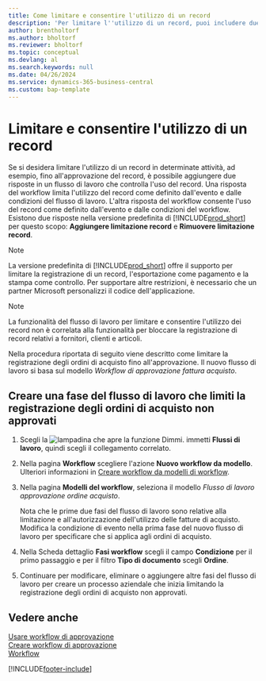 ```yaml
---
title: Come limitare e consentire l'utilizzo di un record
description: 'Per limitare l''utilizzo di un record, puoi includere due risposte in un flusso di lavoro che controlla l''utilizzo del record.'
author: brentholtorf
ms.author: bholtorf
ms.reviewer: bholtorf
ms.topic: conceptual
ms.devlang: al
ms.search.keywords: null
ms.date: 04/26/2024
ms.service: dynamics-365-business-central
ms.custom: bap-template
---
```

# <a name="restrict-and-allow-usage-of-a-record"></a>Limitare e consentire l'utilizzo di un record

Se si desidera limitare l'utilizzo di un record in determinate attività, ad esempio, fino all'approvazione del record, è possibile aggiungere due risposte in un flusso di lavoro che controlla l'uso del record. Una risposta del workflow limita l'utilizzo del record come definito dall'evento e dalle condizioni del flusso di lavoro. L'altra risposta del workflow consente l'uso del record come definito dall'evento e dalle condizioni del workflow. Esistono due risposte nella versione predefinita di [!INCLUDE[prod_short](includes/prod_short.md)] per questo scopo: **Aggiungere limitazione record** e **Rimuovere limitazione record**.

> [!NOTE]  
> La versione predefinita di [!INCLUDE[prod_short](includes/prod_short.md)] offre il supporto per limitare la registrazione di un record, l'esportazione come pagamento e la stampa come controllo. Per supportare altre restrizioni, è necessario che un partner Microsoft personalizzi il codice dell'applicazione.  

> [!NOTE]  
> La funzionalità del flusso di lavoro per limitare e consentire l'utilizzo dei record non è correlata alla funzionalità per bloccare la registrazione di record relativi a fornitori, clienti e articoli.

Nella procedura riportata di seguito viene descritto come limitare la registrazione degli ordini di acquisto fino all'approvazione. Il nuovo flusso di lavoro si basa sul modello *Workflow di approvazione fattura acquisto*.  

## <a name="create-a-workflow-step-that-restricts-posting-of-unapproved-purchase-orders"></a>Creare una fase del flusso di lavoro che limiti la registrazione degli ordini di acquisto non approvati

1. Scegli la ![lampadina che apre la funzione Dimmi.](media/ui-search/search_small.png "Informazioni sull'operazione che si desidera eseguire") immetti **Flussi di lavoro**, quindi scegli il collegamento correlato.  
2. Nella pagina **Workflow** scegliere l'azione **Nuovo workflow da modello**. Ulteriori informazioni in [Creare workflow da modelli di workflow](across-how-to-create-workflows-from-workflow-templates.md).
3. Nella pagina **Modelli del workflow**, seleziona il modello *Flusso di lavoro approvazione ordine acquisto*.  

   Nota che le prime due fasi del flusso di lavoro sono relative alla limitazione e all'autorizzazione dell'utilizzo delle fatture di acquisto. Modifica la condizione di evento nella prima fase del nuovo flusso di lavoro per specificare che si applica agli ordini di acquisto.  
4. Nella Scheda dettaglio **Fasi workflow** scegli il campo **Condizione** per il primo passaggio e per il filtro **Tipo di documento** scegli **Ordine**.  
5. Continuare per modificare, eliminare o aggiungere altre fasi del flusso di lavoro per creare un processo aziendale che inizia limitando la registrazione degli ordini di acquisto non approvati.  

## <a name="see-also"></a>Vedere anche

[Usare workflow di approvazione](across-use-workflows.md)  
[Creare workflow di approvazione](across-how-to-create-workflows.md)  
[Workflow](across-workflow.md)  

[!INCLUDE[footer-include](includes/footer-banner.md)]
